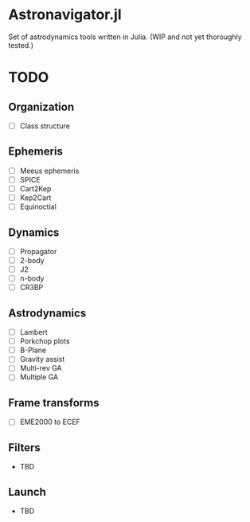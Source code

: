 # Astronavigator.jl
Set of astrodynamics tools written in Julia. (WIP and not yet thoroughly tested.)

# TODO

## Organization
- [ ] Class structure
## Ephemeris
- [ ] Meeus ephemeris
- [ ] SPICE
- [ ] Cart2Kep
- [ ] Kep2Cart
- [ ] Equinoctial 

## Dynamics
- [ ] Propagator
- [ ] 2-body
- [ ] J2
- [ ] n-body
- [ ] CR3BP

## Astrodynamics
- [ ] Lambert
- [ ] Porkchop plots
- [ ] B-Plane
- [ ] Gravity assist
- [ ] Multi-rev GA
- [ ] Multiple GA

## Frame transforms
- [ ] EME2000 to ECEF

## Filters
- TBD

## Launch
- TBD
